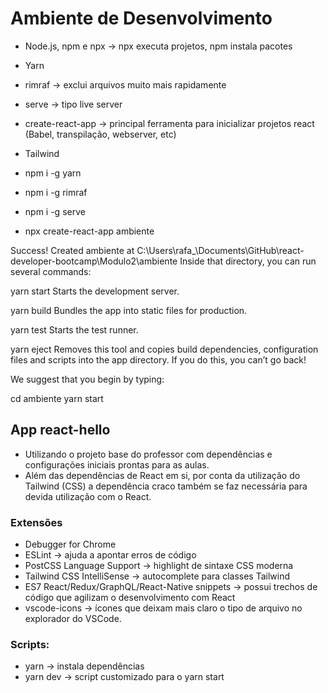 # Ambiente de Desenvolvimento

- Node.js, npm e npx -> npx executa projetos, npm instala pacotes
- Yarn
- rimraf -> exclui arquivos muito mais rapidamente
- serve -> tipo live server
- create-react-app -> principal ferramenta para inicializar projetos react (Babel, transpilação, webserver, etc)
- Tailwind

- npm i -g yarn
- npm i -g rimraf
- npm i -g serve
- npx create-react-app ambiente

Success! Created ambiente at C:\Users\rafa\_\Documents\GitHub\react-developer-bootcamp\Modulo2\ambiente
Inside that directory, you can run several commands:

yarn start
Starts the development server.

yarn build
Bundles the app into static files for production.

yarn test
Starts the test runner.

yarn eject
Removes this tool and copies build dependencies, configuration files
and scripts into the app directory. If you do this, you can’t go back!

We suggest that you begin by typing:

cd ambiente
yarn start

## App react-hello

- Utilizando o projeto base do professor com dependências e configurações iniciais prontas para as aulas.
- Além das dependências de React em si, por conta da utilização do Tailwind (CSS) a dependência craco também se faz necessária para devida utilização com o React.

### Extensões

- Debugger for Chrome
- ESLint -> ajuda a apontar erros de código
- PostCSS Language Support -> highlight de sintaxe CSS moderna
- Tailwind CSS IntelliSense -> autocomplete para classes Tailwind
- ES7 React/Redux/GraphQL/React-Native snippets -> possui trechos de código que agilizam o desenvolvimento com React
- vscode-icons -> ícones que deixam mais claro o tipo de arquivo no explorador do VSCode.

### Scripts:

- yarn -> instala dependências
- yarn dev -> script customizado para o yarn start
